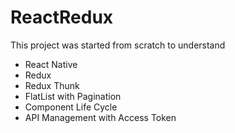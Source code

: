 # ReactRedux

This project was started from scratch to understand 
* React Native
* Redux
* Redux Thunk
* FlatList with Pagination
* Component Life Cycle
* API Management with Access Token

